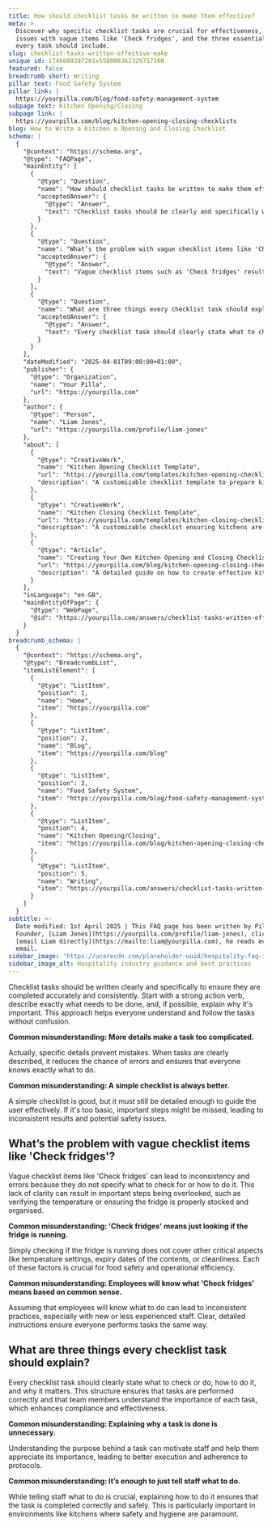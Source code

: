 ```yaml
---
title: How should checklist tasks be written to make them effective?
meta: >
  Discover why specific checklist tasks are crucial for effectiveness, the
  issues with vague items like 'Check fridges', and the three essential elements
  every task should include.
slug: checklist-tasks-written-effective-make
unique id: 1746609287201x558008362329757100
featured: false
breadcrumb short: Writing
pillar text: Food Safety System
pillar link: |
  https://yourpilla.com/blog/food-safety-management-system
subpage text: Kitchen Opening/Closing
subpage link: |
  https://yourpilla.com/blog/kitchen-opening-closing-checklists
blog: How to Write a Kitchen a Opening and Closing Checklist
schema: |
  {
    "@context": "https://schema.org",
    "@type": "FAQPage",
    "mainEntity": [
      {
        "@type": "Question",
        "name": "How should checklist tasks be written to make them effective?",
        "acceptedAnswer": {
          "@type": "Answer",
          "text": "Checklist tasks should be clearly and specifically written to ensure they are accurately and consistently completed. Begin with a strong action verb, outline precisely what needs to be done, and explain the importance if possible. This clarity aids effective understanding and execution of tasks."
        }
      },
      {
        "@type": "Question",
        "name": "What’s the problem with vague checklist items like 'Check fridges'?",
        "acceptedAnswer": {
          "@type": "Answer",
          "text": "Vague checklist items such as 'Check fridges' result in inconsistencies and errors because they do not specify what aspects to check or the methods to use. Properly defining what to check, such as temperature settings and expiry dates, ensures operational efficiency and food safety."
        }
      },
      {
        "@type": "Question",
        "name": "What are three things every checklist task should explain?",
        "acceptedAnswer": {
          "@type": "Answer",
          "text": "Every checklist task should clearly state what to check or do, how to do it, and why it is important. This format helps to ensure tasks are executed correctly and comprehends the significance of each task, enhancing compliance and effectiveness in the workplace."
        }
      }
    ],
    "dateModified": "2025-04-01T09:00:00+01:00",
    "publisher": {
      "@type": "Organization",
      "name": "Your Pilla",
      "url": "https://yourpilla.com"
    },
    "author": {
      "@type": "Person",
      "name": "Liam Jones",
      "url": "https://yourpilla.com/profile/liam-jones"
    },
    "about": [
      {
        "@type": "CreativeWork",
        "name": "Kitchen Opening Checklist Template",
        "url": "https://yourpilla.com/templates/kitchen-opening-checklist",
        "description": "A customizable checklist template to prepare kitchens successfully for daily operations."
      },
      {
        "@type": "CreativeWork",
        "name": "Kitchen Closing Checklist Template",
        "url": "https://yourpilla.com/templates/kitchen-closing-checklist",
        "description": "A customizable checklist ensuring kitchens are properly closed and secured at day’s end."
      },
      {
        "@type": "Article",
        "name": "Creating Your Own Kitchen Opening and Closing Checklists",
        "url": "https://yourpilla.com/blog/kitchen-opening-closing-checklists",
        "description": "A detailed guide on how to create effective kitchen checklists tailored to specific site needs."
      }
    ],
    "inLanguage": "en-GB",
    "mainEntityOfPage": {
      "@type": "WebPage",
      "@id": "https://yourpilla.com/answers/checklist-tasks-written-effective-make"
    }
  }
breadcrumb_schema: |
  {
    "@context": "https://schema.org",
    "@type": "BreadcrumbList",
    "itemListElement": [
      {
        "@type": "ListItem",
        "position": 1,
        "name": "Home",
        "item": "https://yourpilla.com"
      },
      {
        "@type": "ListItem",
        "position": 2,
        "name": "Blog",
        "item": "https://yourpilla.com/blog"
      },
      {
        "@type": "ListItem",
        "position": 3,
        "name": "Food Safety System",
        "item": "https://yourpilla.com/blog/food-safety-management-system"
      },
      {
        "@type": "ListItem",
        "position": 4,
        "name": "Kitchen Opening/Closing",
        "item": "https://yourpilla.com/blog/kitchen-opening-closing-checklists"
      },
      {
        "@type": "ListItem",
        "position": 5,
        "name": "Writing",
        "item": "https://yourpilla.com/answers/checklist-tasks-written-effective-make"
      }
    ]
  }
subtitle: >-
  Date modified: 1st April 2025 | This FAQ page has been written by Pilla
  Founder, [Liam Jones](https://yourpilla.com/profile/liam-jones), click to
  [email Liam directly](https://mailto:liam@yourpilla.com), he reads every
  email.
sidebar_image: 'https://ucarecdn.com/placeholder-uuid/hospitality-faq-image.jpg'
sidebar_image_alt: Hospitality industry guidance and best practices
---
```

Checklist tasks should be written clearly and specifically to ensure they are completed accurately and consistently. Start with a strong action verb, describe exactly what needs to be done, and, if possible, explain why it's important. This approach helps everyone understand and follow the tasks without confusion.

**Common misunderstanding: More details make a task too complicated.**

Actually, specific details prevent mistakes. When tasks are clearly described, it reduces the chance of errors and ensures that everyone knows exactly what to do.

**Common misunderstanding: A simple checklist is always better.**

A simple checklist is good, but it must still be detailed enough to guide the user effectively. If it's too basic, important steps might be missed, leading to inconsistent results and potential safety issues.

## What’s the problem with vague checklist items like 'Check fridges'?

Vague checklist items like 'Check fridges' can lead to inconsistency and errors because they do not specify what to check for or how to do it. This lack of clarity can result in important steps being overlooked, such as verifying the temperature or ensuring the fridge is properly stocked and organised.

**Common misunderstanding: 'Check fridges' means just looking if the fridge is running.**

Simply checking if the fridge is running does not cover other critical aspects like temperature settings, expiry dates of the contents, or cleanliness. Each of these factors is crucial for food safety and operational efficiency.

**Common misunderstanding: Employees will know what 'Check fridges' means based on common sense.**

Assuming that employees will know what to do can lead to inconsistent practices, especially with new or less experienced staff. Clear, detailed instructions ensure everyone performs tasks the same way.

## What are three things every checklist task should explain?

Every checklist task should clearly state what to check or do, how to do it, and why it matters. This structure ensures that tasks are performed correctly and that team members understand the importance of each task, which enhances compliance and effectiveness.

**Common misunderstanding: Explaining why a task is done is unnecessary.**

Understanding the purpose behind a task can motivate staff and help them appreciate its importance, leading to better execution and adherence to protocols.

**Common misunderstanding: It’s enough to just tell staff what to do.**

While telling staff what to do is crucial, explaining how to do it ensures that the task is completed correctly and safely. This is particularly important in environments like kitchens where safety and hygiene are paramount.
